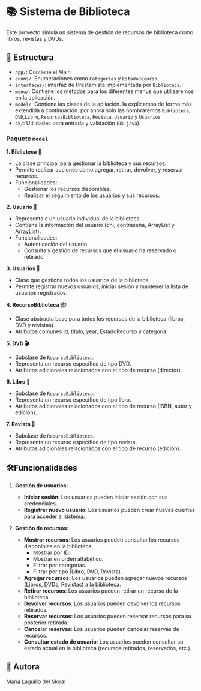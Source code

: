 # 📚 Sistema de Biblioteca

Este proyecto simula un sistema de gestión de recursos de biblioteca como libros, revistas y DVDs.

## 📂 Estructura

- `app/`: Contiene el Main
- `enums/`: Enumeraciones como `Categorias` y `EstadoRecurso`.
- `interfaces/`: interfaz de Prestamista implementada por `Biblioteca`.
- `menu/`: Contiene los métodos para los diferentes menus que utilizaremos en la aplicación.
- `model/`: Contiene las clases de la apliación. la explicamos de forma más extendida a continuación. por ahora solo las nombraremos `Biblioteca`, `DVD`,`Libro`, `RecursosBiblioteca`, `Revista`, `Usuario` y `Usuarios`
- `ok/`: Utilidades para entrada y validación (`Ok.java`).

### Paquete `model`

**1. Biblioteca 🏢**
   - La clase principal para gestionar la biblioteca y sus recursos.
   - Permite realizar acciones como agregar, retirar, devolver, y reservar recursos.
   - Funcionalidades:
     - Gestionar los recursos disponibles.
     - Realizar el seguimiento de los usuarios y sus recursos.

**2. Usuario 👤**
   - Representa a un usuario individual de la biblioteca.
   - Contiene la información del usuario (dni, contraseña,  ArrayList<RecursoBiblioteca> y ArrayList<RecursoBiblioteca>).
   - Funcionalidades:
     - Autenticación del usuario.
     - Consulta y gestión de recursos que el usuario ha reservado o retirado.

**3. Usuarios 👥**
   - Clase que gestiona todos los usuarios de la biblioteca.
   - Permite registrar nuevos usuarios, iniciar sesión y mantener la lista de usuarios registrados.

**4. RecursoBiblioteca 📦**
   - Clase abstracta base para todos los recursos de la biblioteca (libros, DVD y revistas).
   - Atributos comunes id, título, year, EstadoRecurso y categoría.

**5. DVD 🎬**
   - Subclase de `RecursoBiblioteca`.
   - Representa un recurso específico de tipo DVD.
   - Atributos adicionales relacionados con el tipo de recurso (director).

**6. Libro 📖**
   - Subclase de `RecursoBiblioteca`.
   - Representa un recurso específico de tipo libro.
   - Atributos adicionales relacionados con el tipo de recurso (ISBN, autor y edición).

**7. Revista 📅**
   - Subclase de `RecursoBiblioteca`.
   - Representa un recurso específico de tipo revista.
   - Atributos adicionales relacionados con el tipo de recurso (edición).


## 🛠Funcionalidades

1. **Gestión de usuarios**:
    - **Iniciar sesión**: Los usuarios pueden iniciar sesión con sus credenciales.
    - **Registrar nuevo usuario**: Los usuarios pueden crear nuevas cuentas para acceder al sistema.

2. **Gestión de recursos**:
    - **Mostrar recursos**: Los usuarios pueden consultar los recursos disponibles en la biblioteca.
        - Mostrar por ID.
        - Mostrar en orden alfabético.
        - Filtrar por categorías.
        - Filtrar por tipo (Libro, DVD, Revista).
    - **Agregar recursos**: Los usuarios pueden agregar nuevos recursos (Libros, DVDs, Revistas) a la biblioteca.
    - **Retirar recursos**: Los usuarios pueden retirar un recurso de la biblioteca.
    - **Devolver recursos**: Los usuarios pueden devolver los recursos retirados.
    - **Reservar recursos**: Los usuarios pueden reservar recursos para su posterior retirada.
    - **Cancelar reservas**: Los usuarios pueden cancelar reservas de recursos.
    - **Consultar estado de usuario**: Los usuarios pueden consultar su estado actual en la biblioteca (recursos retirados, reservados, etc.).

## 👤 Autora
María Laguillo del Moral